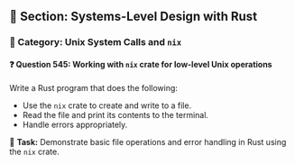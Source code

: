 ## 📘 Section: Systems-Level Design with Rust  
### 🔹 Category: Unix System Calls and `nix`  
#### ❓ Question 545: Working with `nix` crate for low-level Unix operations

Write a Rust program that does the following:

- Use the `nix` crate to create and write to a file.
- Read the file and print its contents to the terminal.
- Handle errors appropriately.

🔧 **Task:** Demonstrate basic file operations and error handling in Rust using the `nix` crate.
